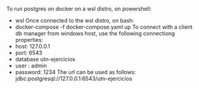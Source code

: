 To run postgres on docker on a wsl distro, on powershell:
- wsl
Once connected to the wsl distro, on bash:
- docker-compose -f docker-compose.yaml up
To connect with a client db manager from windows host, use the following connectiong properties:
- host: 127.0.0.1
- port: 6543
- database utn-ejercicios
- user : admin
- password: 1234
The url can be used as follows:
jdbc:postgresql://127.0.0.1:6543/utn-ejercicios